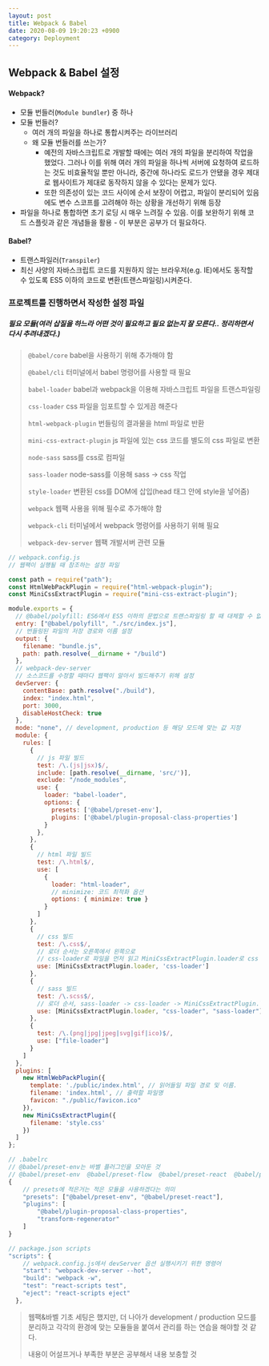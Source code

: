```yaml
---
layout: post
title: Webpack & Babel
date: 2020-08-09 19:20:23 +0900
category: Deployment
---
```




## Webpack & Babel 설정



#### Webpack?

- 모듈 번들러(`Module bundler`) 중 하나
- 모듈 번들러?
  - 여러 개의 파일을 하나로 통합시켜주는 라이브러리
  - 왜 모듈 번들러를 쓰는가?
    - 예전의 자바스크립트로 개발할 때에는 여러 개의 파일을 분리하여 작업을 했었다. 그러나 이를 위해 여러 개의 파일을 하나씩 서버에 요청하여 로드하는 것도 비효율적일 뿐만 아니라, 중간에 하나라도 로드가 안됐을 경우 제대로 웹사이트가 제대로 동작하지 않을 수 있다는 문제가 있다.
    - 또한 의존성이 있는 코드 사이에 순서 보장이 어렵고, 파일이 분리되어 있음에도 변수 스코프를 고려해야 하는 상황을 개선하기 위해 등장
- 파일을 하나로 통합하면 초기 로딩 시 매우 느려질 수 있음. 이를 보완하기 위해 코드 스플릿과 같은 개념들을 활용 - 이 부분은 공부가 더 필요하다.



#### Babel?

- 트랜스파일러(`Transpiler`)
- 최신 사양의 자바스크립트 코드를  지원하지 않는 브라우저(e.g. IE)에서도 동작할 수 있도록 ES5 이하의 코드로 변환(트랜스파일링)시켜준다.



### 프로젝트를 진행하면서 작성한 설정 파일

##### 필요 모듈(여러 삽질을 하느라 어떤 것이 필요하고 필요 없는지 잘 모른다.. 정리하면서 다시 추려내겠다.)

> `@babel/core` babel을 사용하기 위해 추가해야 함
>
> `@babel/cli` 터미널에서 babel 명령어를 사용할 때 필요
>
> `babel-loader` babel과 webpack을 이용해 자바스크립트 파일을 트랜스파일링
>
> `css-loader` css 파일을 임포트할 수 있게끔 해준다
>
> `html-webpack-plugin` 번들링의 결과물을 html 파일로 반환
>
> `mini-css-extract-plugin` js 파일에 있는 css 코드를 별도의 css 파일로 변환
>
> `node-sass` sass를 css로 컴파일
>
> `sass-loader` node-sass를 이용해 sass -> css 작업
>
> `style-loader` 변환된 css를 DOM에 삽입(head 태그 안에 style을 넣어줌)
>
> `webpack` 웹팩 사용을 위해 필수로 추가해야 함
>
> `webpack-cli` 터미널에서 webpack 명령어를 사용하기 위해 필요
>
> `webpack-dev-server` 웹팩 개발서버 관련 모듈

```javascript
// webpack.config.js
// 웹팩이 실행될 때 참조하는 설정 파일

const path = require("path");
const HtmlWebPackPlugin = require("html-webpack-plugin");
const MiniCssExtractPlugin = require("mini-css-extract-plugin");

module.exports = {
  // @babel/polyfill: ES6에서 ES5 이하의 문법으로 트랜스파일링 할 때 대체할 수 없는 문법(e.g. Promise, Array.from...)들을 사용할 수 있게 해주는 모듈 
  entry: ["@babel/polyfill", "./src/index.js"],
  // 번들링된 파일의 저장 경로와 이름 설정
  output: {
    filename: "bundle.js",
    path: path.resolve(__dirname + "/build")
  },
  // webpack-dev-server
  // 소스코드를 수정할 때마다 웹팩이 알아서 빌드해주기 위해 설정
  devServer: {
    contentBase: path.resolve("./build"),
    index: "index.html",
    port: 3000,
    disableHostCheck: true
  },
  mode: "none", // development, production 등 해당 모드에 맞는 값 지정
  module: {
    rules: [
      {
        // js 파일 빌드
        test: /\.(js|jsx)$/,
        include: [path.resolve(__dirname, 'src/')],
        exclude: "/node_modules",
        use: {
          loader: "babel-loader",
          options: {
            presets: ['@babel/preset-env'],
            plugins: ['@babel/plugin-proposal-class-properties']
          }
        },
      },
      {
        // html 파일 빌드
        test: /\.html$/,
        use: [
          {
            loader: "html-loader",
            // minimize: 코드 최적화 옵션
            options: { minimize: true }
          }
        ]
      },
      {
        // css 빌드
        test: /\.css$/,
        // 로더 순서는 오른쪽에서 왼쪽으로
        // css-loader로 파일을 먼저 읽고 MiniCssExtractPlugin.loader로 css 파일을 읽고 빌드된 파일을 반환
        use: [MiniCssExtractPlugin.loader, 'css-loader']
      },
      {
        // sass 빌드
        test: /\.scss$/,
        // 로더 순서, sass-loader -> css-loader -> MiniCssExtractPlugin.loader
        use: [MiniCssExtractPlugin.loader, "css-loader", "sass-loader"]
      },
      {
        test: /\.(png|jpg|jpeg|svg|gif|ico)$/,
        use: ["file-loader"]
      }
    ]
  },
  plugins: [
    new HtmlWebPackPlugin({
      template: './public/index.html', // 읽어들일 파일 경로 및 이름.
      filename: 'index.html', // 출력할 파일명
      favicon: "./public/favicon.ico"
    }),
    new MiniCssExtractPlugin({
      filename: 'style.css'
    })
  ]
};
```



```javascript
// .babelrc
// @babel/preset-env는 바벨 플러그인을 모아둔 것
// @babel/preset-env  @babel/preset-flow  @babel/preset-react  @babel/preset-typescript가 babel에서 제공하는 공식 프리셋이다.
{
  	// presets에 적은거는 적은 모듈을 사용하겠다는 의미
    "presets": ["@babel/preset-env", "@babel/preset-react"],
    "plugins": [
        "@babel/plugin-proposal-class-properties",
        "transform-regenerator"
    ]
}
```



```javascript
// package.json scripts
"scripts": {
  	// webpack.config.js에서 devServer 옵션 실행시키기 위한 명령어
    "start": "webpack-dev-server --hot",
    "build": "webpack -w",
    "test": "react-scripts test",
    "eject": "react-scripts eject"
  },
```



> 웹팩&바벨 기초 세팅은 했지만, 더 나아가 development / production 모드를 분리하고 각각의 환경에 맞는 모듈들을 붙여서 관리를 하는 연습을 해야할 것 같다.
>
> 내용이 어설프거나 부족한 부분은 공부해서 내용 보충할 것

